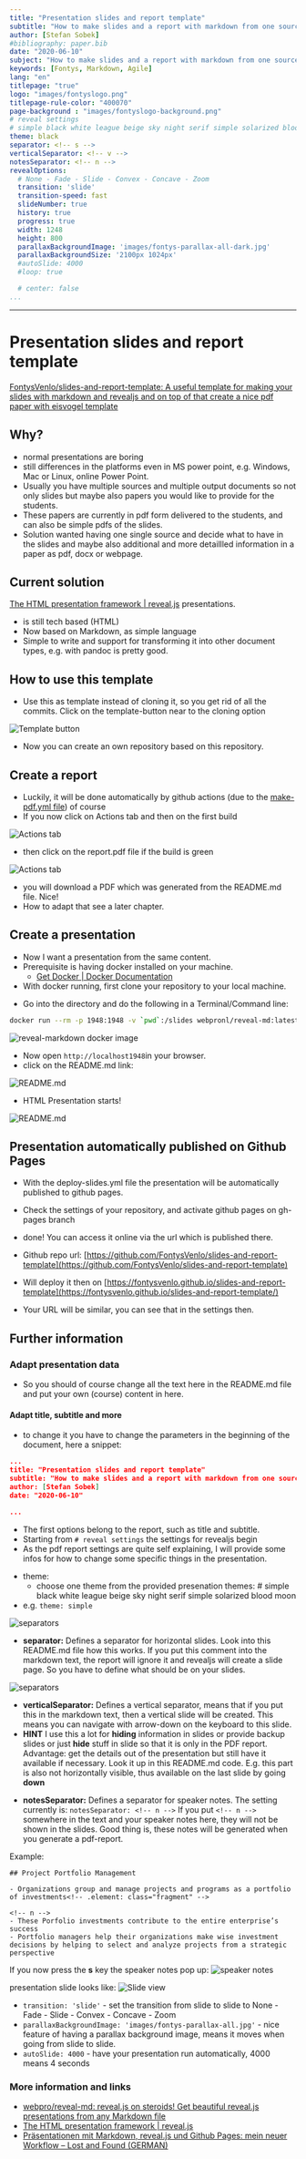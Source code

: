 ```yaml
---
title: "Presentation slides and report template"
subtitle: "How to make slides and a report with markdown from one source"
author: [Stefan Sobek]
#bibliography: paper.bib
date: "2020-06-10"
subject: "How to make slides and a report with markdown from one source"
keywords: [Fontys, Markdown, Agile]
lang: "en"
titlepage: "true"
logo: "images/fontyslogo.png"
titlepage-rule-color: "400070"
page-background : "images/fontyslogo-background.png"
# reveal settings
# simple black white league beige sky night serif simple solarized blood moon
theme: black
separator: <!-- s -->
verticalSeparator: <!-- v -->
notesSeparator: <!-- n -->
revealOptions:
  # None - Fade - Slide - Convex - Concave - Zoom
  transition: 'slide'
  transition-speed: fast
  slideNumber: true
  history: true
  progress: true
  width: 1248
  height: 800
  parallaxBackgroundImage: 'images/fontys-parallax-all-dark.jpg'
  parallaxBackgroundSize: '2100px 1024px'
  #autoSlide: 4000
  #loop: true

  # center: false
...
```

---

# Presentation slides and report template
<!-- .slide: data-background="images/slides-headline-background.jpg" -->

[FontysVenlo/slides-and-report-template: A useful template for making your slides with markdown and revealjs and on top of that create a nice pdf paper with eisvogel template](https://github.com/FontysVenlo/slides-and-report-template)

<!-- s -->

## Why?

- normal presentations are boring<!-- .element: class="fragment fade-up" -->
- still differences in the platforms even in MS power point, e.g. Windows, Mac or Linux, online Power Point.<!-- .element: class="fragment" -->
- Usually you have multiple sources and multiple output documents so not only slides but maybe also papers you would like to provide for the students.<!-- .element: class="fragment" -->
- These papers are currently in pdf form delivered to the students, and can also be simple pdfs of the slides.<!-- .element: class="fragment" -->
- Solution wanted having one single source and decide what to have in the slides and maybe also additional and more detaillled information in a paper as pdf, docx or webpage.<!-- .element: class="fragment" -->

<!-- s -->

## Current solution

[The HTML presentation framework | reveal.js](https://revealjs.com/) presentations.<!-- .element: class="fragment fade-up" -->

- is still tech based (HTML)<!-- .element: class="fragment fade-up" -->
- Now based on Markdown, as simple language<!-- .element: class="fragment fade-up" -->
- Simple to write and support for transforming it into other document types, e.g. with pandoc is pretty good.<!-- .element: class="fragment fade-up" -->

<!-- s -->

## How to use this template

- Use this as template instead of cloning it, so you get rid of all the commits. Click on the template-button near to the cloning option <!-- .element: class="fragment fade-up" -->
  
![Template button](images/template-button.jpg)<!-- .element: class="fragment fade-up" -->

- Now you can create an own repository based on this repository.<!-- .element: class="fragment fade-up" -->

<!-- s -->

## Create a report

- Luckily, it will be done automatically by github actions (due to the [make-pdf.yml file](.github/workflows/make-pdf.yml)) of course<!-- .element: class="fragment fade-up" -->
- If you now click on Actions tab and then on the first build <!-- .element: class="fragment fade-up" -->

![Actions tab](images/actions1.jpg) <!-- .element: class="fragment fade-up" -->

<!-- s -->
- then click on the report.pdf file if the build is green <!-- .element: class="fragment fade-up" -->

![Actions tab](images/actions2.jpg) <!-- .element: class="fragment fade-up" -->

- you will download a PDF which was generated from the README.md file. Nice! <!-- .element: class="fragment fade-up" -->
- How to adapt that see a later chapter. <!-- .element: class="fragment fade-up" -->
  
<!-- s -->  

## Create a presentation

- Now I want a presentation from the same content.
- Prerequisite is having docker installed on your machine.
  - [Get Docker | Docker Documentation](https://docs.docker.com/get-docker/)
- With docker running, first clone your repository to your local machine.

<!-- s -->

- Go into the directory and do the following in a Terminal/Command line:

```bash
docker run --rm -p 1948:1948 -v `pwd`:/slides webpronl/reveal-md:latest
```

![reveal-markdown docker image](images/reveal1.gif)

<!-- s -->

- Now open `http://localhost1948`in your browser.<!-- .element: class="fragment fade-up" -->
- click on the README.md link:<!-- .element: class="fragment fade-up" -->

![README.md](images/reveal2.jpg)<!-- .element: class="fragment fade-up" -->

- HTML Presentation starts!<!-- .element: class="fragment fade-up" -->

![README.md](images/reveal3.jpg)<!-- .element: class="fragment fade-up" -->

<!-- s -->

## Presentation automatically published on Github Pages

- With the deploy-slides.yml file the presentation will be automatically published to github pages.
- Check the settings of your repository, and activate github pages on gh-pages branch
- done! You can access it online via the url which is published there.

- Github repo url: [https://github.com/FontysVenlo/slides-and-report-template](https://github.com/FontysVenlo/slides-and-report-template)
- Will deploy it then on [https://fontysvenlo.github.io/slides-and-report-template](https://fontysvenlo.github.io/slides-and-report-template/)
- Your URL will be similar, you can see that in the settings then.

<!-- v -->

## Further information

### Adapt presentation data

- So you should of course change all the text here in the README.md file and put your own (course) content in here. <!-- .element: class="fragment fade-up" -->
  
<!-- v -->

#### Adapt title, subtitle and more

- to change it you have to change the parameters in the beginning of the document, here a snippet:<!-- .element: class="fragment fade-up" -->

<!-- v -->

```json
...
title: "Presentation slides and report template"
subtitle: "How to make slides and a report with markdown from one source"
author: [Stefan Sobek]
date: "2020-06-10"

...

```

<!-- v -->

- The first options belong to the report, such as title and subtitle. 
- Starting from `# reveal settings` the settings for revealjs begin
- As the pdf report settings are quite self explaining, I will provide some infos for how to change some specific things in the presentation.

<!-- v -->

- theme:
  - choose one theme from the provided presenation themes: # simple black white league beige sky night serif simple solarized blood moon 
- e.g. `theme: simple`

<!-- v -->

![separators](images/reveal4.jpg)

- **separator:** Defines a separator for horizontal slides. Look into this README.md file how this works. If you put this comment into the markdown text, the report will ignore it and revealjs will create a slide page. So you have to define what should be on your slides. 

<!-- v -->

![separators](images/reveal4.jpg)

- **verticalSeparator:** Defines a vertical separator, means that if you put this in the markdown text, then a vertical slide will be created. This means you can navigate with arrow-down on the keyboard to this slide. 
- **HINT** I use this a lot for **hiding** information in slides or provide backup slides or just **hide** stuff in slide so that it is only in the PDF report. Advantage: get the details out of the presentation but still have it available if necessary. Look it up in this README.md code. E.g. this part is also not horizontally visible, thus available on the last slide by going **down**
<!-- v -->
- **notesSeparator:** Defines a separator for speaker notes. The setting currently is: `notesSeparator: <!-- n -->`
If you put `<!-- n -->` somewhere in the text and your speaker notes here, they will not be shown in the slides. Good thing is, these notes will be generated when you generate a pdf-report. 

Example: 

```
## Project Portfolio Management

- Organizations group and manage projects and programs as a portfolio of investments<!-- .element: class="fragment" -->

<!-- n -->
- These Porfolio investments contribute to the entire enterprise’s success
- Portfolio managers help their organizations make wise investment decisions by helping to select and analyze projects from a strategic perspective
```
If you now press the **s** key the speaker notes pop up: 
![speaker notes](images/speaker-notes.jpg)

presentation slide looks like:
![Slide view](images/slide-notes.jpg)


<!-- v -->

- `transition: 'slide'` - set the transition from slide to slide to None - Fade - Slide - Convex - Concave - Zoom 
- `parallaxBackgroundImage: 'images/fontys-parallax-all.jpg'` - nice feature of having a parallax background image, means it moves when going from slide to slide. 
- `autoSlide: 4000` - have your presentation run automatically, 4000 means 4 seconds

### More information and links

- [webpro/reveal-md: reveal.js on steroids! Get beautiful reveal.js presentations from any Markdown file](https://github.com/webpro/reveal-md)
- [The HTML presentation framework | reveal.js](https://revealjs.com/)
- [Präsentationen mit Markdown, reveal.js und Github Pages: mein neuer Workflow – Lost and Found (GERMAN)](https://wittenbrink.net/lostandfound/praesentationen-mit-markdown-reveal-js-und-github-pages-mein-neuer-workflow/)
